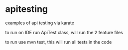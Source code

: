 # apitesting
examples of api testing via karate

to run on IDE run ApiTest class, will run the 2 feature files

to run use mvn test, this will run all tests in the code
